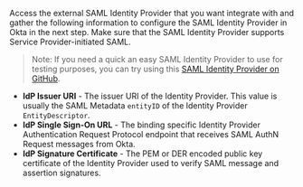 Access the external SAML Identity Provider that you want integrate with and gather the following information to configure the SAML Identity Provider in Okta in the next step. Make sure that the SAML Identity Provider supports Service Provider-initiated SAML.

> Note: If you need a quick an easy SAML Identity Provider to use for testing purposes, you can try using this [SAML Identity Provider on GitHub](https://github.com/mcguinness/saml-idp).

* **IdP Issuer URI** - The issuer URI of the Identity Provider. This value is usually the SAML Metadata `entityID` of the Identity Provider `EntityDescriptor`.
* **IdP Single Sign-On URL** - The binding specific Identity Provider Authentication Request Protocol endpoint that receives SAML AuthN Request messages from Okta.
* **IdP Signature Certificate** - The PEM or DER encoded public key certificate of the Identity Provider used to verify SAML message and assertion signatures.